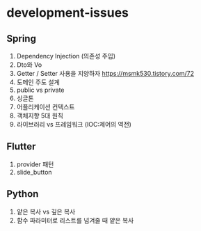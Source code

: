 # development-issues


## Spring

1. Dependency Injection (의존성 주입)
2. Dto와 Vo
3. Getter / Setter 사용을 지양하자
https://msmk530.tistory.com/72
5. 도메인 주도 설계
6. public vs private 
7. 싱글톤
8. 어플리케이션 컨텍스트
9. 객체지향 5대 원칙
10. 라이브러리 vs 프레임워크 (IOC:제어의 역전)

## Flutter

1. provider 패턴
2. slide_button

## Python

1. 얕은 복사 vs 깊은 복사
2. 함수 파라미터로 리스트를 넘겨줄 때 얕은 복사
